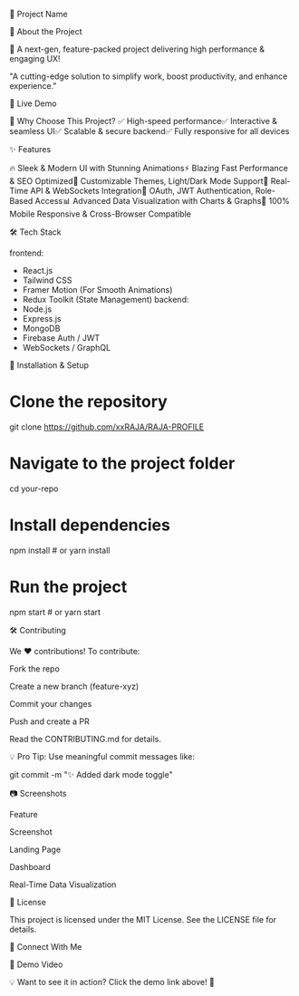 🚀 Project Name






🌟 About the Project

🚀 A next-gen, feature-packed project delivering high performance & engaging UX!

"A cutting-edge solution to simplify work, boost productivity, and enhance experience."

🚀 Live Demo



📌 Why Choose This Project?
✅ High-speed performance✅ Interactive & seamless UI✅ Scalable & secure backend✅ Fully responsive for all devices

✨ Features

🔥 Sleek & Modern UI with Stunning Animations⚡ Blazing Fast Performance & SEO Optimized🎨 Customizable Themes, Light/Dark Mode Support📡 Real-Time API & WebSockets Integration🔐 OAuth, JWT Authentication, Role-Based Access📊 Advanced Data Visualization with Charts & Graphs🎯 100% Mobile Responsive & Cross-Browser Compatible

🛠️ Tech Stack

frontend:
  - React.js
  - Tailwind CSS
  - Framer Motion (For Smooth Animations)
  - Redux Toolkit (State Management)
backend:
  - Node.js
  - Express.js
  - MongoDB
  - Firebase Auth / JWT
  - WebSockets / GraphQL

🚀 Installation & Setup

# Clone the repository
git clone https://github.com/xxRAJA/RAJA-PROFILE

# Navigate to the project folder
cd your-repo

# Install dependencies
npm install  # or yarn install

# Run the project
npm start  # or yarn start

🛠️ Contributing

We ❤️ contributions! To contribute:

Fork the repo

Create a new branch (feature-xyz)

Commit your changes

Push and create a PR

Read the CONTRIBUTING.md for details.

💡 Pro Tip: Use meaningful commit messages like:

git commit -m "✨ Added dark mode toggle"

📷 Screenshots

Feature

Screenshot

Landing Page



Dashboard



Real-Time Data Visualization



📜 License

This project is licensed under the MIT License. See the LICENSE file for details.

💬 Connect With Me



🎥 Demo Video



💡 Want to see it in action? Click the demo link above! 🚀

